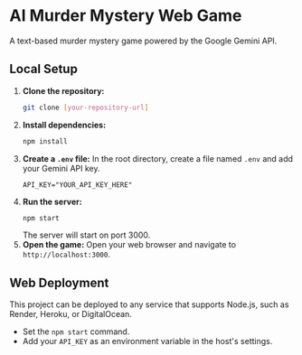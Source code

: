 # AI Murder Mystery Web Game

A text-based murder mystery game powered by the Google Gemini API.

## Local Setup

1.  **Clone the repository:**
    ```bash
    git clone [your-repository-url]
    ```
2.  **Install dependencies:**
    ```bash
    npm install
    ```
3.  **Create a `.env` file:**
    In the root directory, create a file named `.env` and add your Gemini API key.
    ```
    API_KEY="YOUR_API_KEY_HERE"
    ```
4.  **Run the server:**
    ```bash
    npm start
    ```
    The server will start on port 3000.
5.  **Open the game:**
    Open your web browser and navigate to `http://localhost:3000`.

## Web Deployment

This project can be deployed to any service that supports Node.js, such as Render, Heroku, or DigitalOcean.

-   Set the `npm start` command.
-   Add your `API_KEY` as an environment variable in the host's settings.
